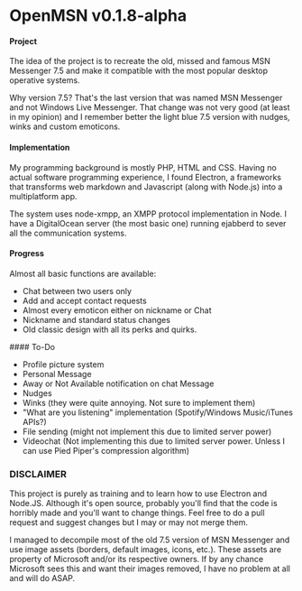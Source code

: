 # OpenMSN v0.1.8-alpha

#### Project

The idea of the project is to recreate the old, missed and famous MSN Messenger 7.5 and make it compatible with the most popular desktop operative systems.

Why version 7.5? That's the last version that was named MSN Messenger and not Windows Live Messenger. That change was not very good (at least in my opinion) and I remember better the light blue 7.5 version with nudges, winks and custom emoticons.

#### Implementation

My programming background is mostly PHP, HTML and CSS. Having no actual software programming experience, I found Electron, a frameworks that transforms web markdown and Javascript (along with Node.js) into a multiplatform app.

The system uses node-xmpp, an XMPP protocol implementation in Node. I have a DigitalOcean server (the most basic one) running ejabberd to sever all the communication systems.

#### Progress

Almost all basic functions are available:

* Chat between two users only
* Add and accept contact requests
* Almost every emoticon either on nickname or Chat
* Nickname and standard status changes
* Old classic design with all its perks and quirks.

#### To-Do

* Profile picture system
* Personal Message
* Away or Not Available notification on chat Message
* Nudges
* Winks (they were quite annoying. Not sure to implement them)
* "What are you listening" implementation (Spotify/Windows Music/iTunes APIs?)
* File sending (might not implement this due to limited server power)
* Videochat (Not implementing this due to limited server power. Unless I can use Pied Piper's compression algorithm)

### DISCLAIMER

This project is purely as training and to learn how to use Electron and Node.JS. Although it's open source, probably you'll find that the code is horribly made and you'll want to change things. Feel free to do a pull request and suggest changes but I may or may not merge them.

I managed to decompile most of the old 7.5 version of MSN Messenger and use image assets (borders, default images, icons, etc.). These assets are property of Microsoft and/or its respective owners. If by any chance Microsoft sees this and want their images removed, I have no problem at all and will do ASAP.
